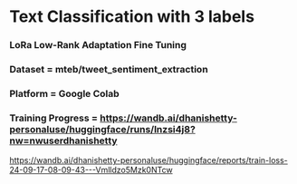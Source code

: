 # Text Classification with 3 labels

### LoRa Low-Rank Adaptation Fine Tuning

### Dataset = mteb/tweet_sentiment_extraction

### Platform = Google Colab

### Training Progress = https://wandb.ai/dhanishetty-personaluse/huggingface/runs/lnzsi4j8?nw=nwuserdhanishetty

https://wandb.ai/dhanishetty-personaluse/huggingface/reports/train-loss-24-09-17-08-09-43---Vmlldzo5Mzk0NTcw

